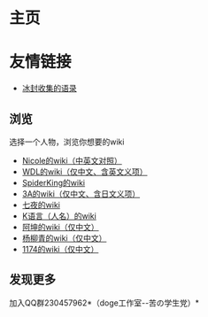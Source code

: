 # 主页

# 友情链接
+ [冰封收集的语录](https://github.com/ice1000/dialogs)

浏览
-----------------------------------
选择一个人物，浏览你想要的wiki
* [Nicole的wiki（中英文对照）](Nicole_wiki.md)
* [WDL的wiki（仅中文、含英文义项）](WDL_wiki.md)
* [SpiderKing的wiki](spiderking_wiki.md)
* [3A的wiki（仅中文、含日文义项）](3A_wiki.md)
* [七夜的wiki](qiye_wiki.md)
* [K语言（人名）的wiki](klang_wiki.md)
* [阿坤的wiki（仅中文）](akun_wiki.md)
* [杨柳青的wiki（仅中文）](yangliu_wiki.md)
* [1174的wiki（仅中文）](1174_wiki.md)

发现更多
-----------------------------------
加入QQ群230457962*（doge工作室--苦の学生党）*
